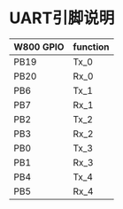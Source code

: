 # UART引脚说明

| W800 GPIO | function |
| --------- | -------- |
| PB19      | Tx_0     |
| PB20      | Rx_0     |
| PB6       | Tx_1     |
| PB7       | Rx_1     |
| PB2       | Tx_2     |
| PB3       | Rx_2     |
| PB0       | Tx_3     |
| PB1       | Rx_3     |
| PB4       | Tx_4     |
| PB5       | Rx_4     |



